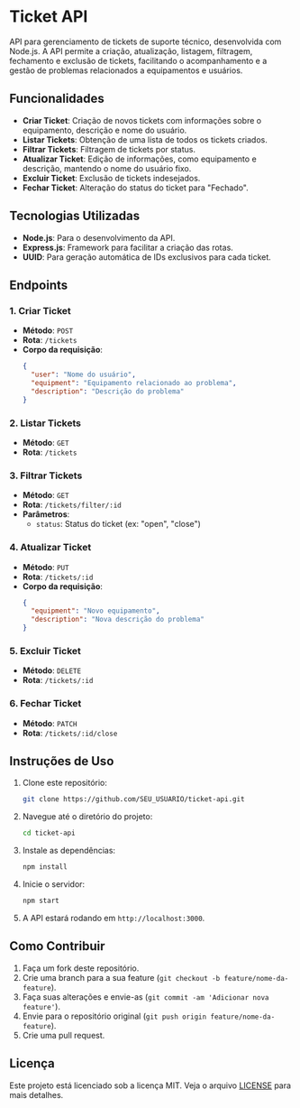 # Ticket API

API para gerenciamento de tickets de suporte técnico, desenvolvida com Node.js. A API permite a criação, atualização, listagem, filtragem, fechamento e exclusão de tickets, facilitando o acompanhamento e a gestão de problemas relacionados a equipamentos e usuários.

## Funcionalidades

- **Criar Ticket**: Criação de novos tickets com informações sobre o equipamento, descrição e nome do usuário.
- **Listar Tickets**: Obtenção de uma lista de todos os tickets criados.
- **Filtrar Tickets**: Filtragem de tickets por status.
- **Atualizar Ticket**: Edição de informações, como equipamento e descrição, mantendo o nome do usuário fixo.
- **Excluir Ticket**: Exclusão de tickets indesejados.
- **Fechar Ticket**: Alteração do status do ticket para "Fechado".

## Tecnologias Utilizadas

- **Node.js**: Para o desenvolvimento da API.
- **Express.js**: Framework para facilitar a criação das rotas.
- **UUID**: Para geração automática de IDs exclusivos para cada ticket.

## Endpoints

### 1. **Criar Ticket**
- **Método**: `POST`
- **Rota**: `/tickets`
- **Corpo da requisição**:
  ```json
  {
    "user": "Nome do usuário",
    "equipment": "Equipamento relacionado ao problema",
    "description": "Descrição do problema"
  }
  ```

### 2. **Listar Tickets**
- **Método**: `GET`
- **Rota**: `/tickets`

### 3. **Filtrar Tickets**
- **Método**: `GET`
- **Rota**: `/tickets/filter/:id`
- **Parâmetros**:
  - `status`: Status do ticket (ex: "open", "close")

### 4. **Atualizar Ticket**
- **Método**: `PUT`
- **Rota**: `/tickets/:id`
- **Corpo da requisição**:
  ```json
  {
    "equipment": "Novo equipamento",
    "description": "Nova descrição do problema"
  }
  ```

### 5. **Excluir Ticket**
- **Método**: `DELETE`
- **Rota**: `/tickets/:id`

### 6. **Fechar Ticket**
- **Método**: `PATCH`
- **Rota**: `/tickets/:id/close`

## Instruções de Uso

1. Clone este repositório:
   ```bash
   git clone https://github.com/SEU_USUARIO/ticket-api.git
   ```

2. Navegue até o diretório do projeto:
   ```bash
   cd ticket-api
   ```

3. Instale as dependências:
   ```bash
   npm install
   ```

4. Inicie o servidor:
   ```bash
   npm start
   ```

5. A API estará rodando em `http://localhost:3000`.

## Como Contribuir

1. Faça um fork deste repositório.
2. Crie uma branch para a sua feature (`git checkout -b feature/nome-da-feature`).
3. Faça suas alterações e envie-as (`git commit -am 'Adicionar nova feature'`).
4. Envie para o repositório original (`git push origin feature/nome-da-feature`).
5. Crie uma pull request.

## Licença

Este projeto está licenciado sob a licença MIT. Veja o arquivo [LICENSE](LICENSE) para mais detalhes.
